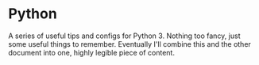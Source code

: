 # Python

A series of useful tips and configs for Python 3. Nothing too fancy, just some useful things to remember. Eventually I'll combine this and the other document into one, highly legible piece of content. 
